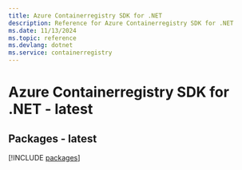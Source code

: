```yaml
---
title: Azure Containerregistry SDK for .NET
description: Reference for Azure Containerregistry SDK for .NET
ms.date: 11/13/2024
ms.topic: reference
ms.devlang: dotnet
ms.service: containerregistry
---
```

# Azure Containerregistry SDK for .NET - latest
## Packages - latest
[!INCLUDE [packages](containerregistry-index.md)]
